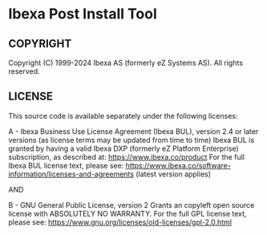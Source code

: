 Ibexa Post Install Tool
====================

## COPYRIGHT

Copyright (C) 1999-2024 Ibexa AS (formerly eZ Systems AS). All rights reserved.

## LICENSE

This source code is available separately under the following licenses:

A - Ibexa Business Use License Agreement (Ibexa BUL), version 2.4 or later versions (as license
terms may be updated from time to time)
Ibexa BUL is granted by having a valid Ibexa DXP (formerly eZ Platform Enterprise) subscription, as
described at: https://www.ibexa.co/product
For the full Ibexa BUL license text, please see:
https://www.ibexa.co/software-information/licenses-and-agreements (latest version applies)

AND

B - GNU General Public License, version 2 Grants an copyleft open source license with ABSOLUTELY NO
WARRANTY. For the full GPL license text, please see:
https://www.gnu.org/licenses/old-licenses/gpl-2.0.html
